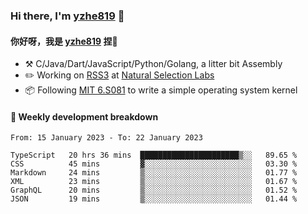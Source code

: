 ### Hi there, I'm [yzhe819](https://github.com/yzhe819) 👋

#### 你好呀，我是 [yzhe819](https://github.com/yzhe819) 捏👋

- :hammer_and_pick: C/Java/Dart/JavaScript/Python/Golang, a litter bit Assembly
- :pencil2: Working on [RSS3](https://github.com/NaturalSelectionLabs/RSS3) at [Natural Selection Labs](https://github.com/NaturalSelectionLabs)
- 📦 Following [MIT 6.S081](https://pdos.csail.mit.edu/6.S081/2020/) to write a simple operating system kernel



#### 📝 Weekly development breakdown

<!--START_SECTION:waka-->

```text
From: 15 January 2023 - To: 22 January 2023

TypeScript   20 hrs 36 mins  ██████████████████████▒░░   89.65 %
CSS          45 mins         ▓░░░░░░░░░░░░░░░░░░░░░░░░   03.30 %
Markdown     24 mins         ▒░░░░░░░░░░░░░░░░░░░░░░░░   01.77 %
XML          23 mins         ▒░░░░░░░░░░░░░░░░░░░░░░░░   01.67 %
GraphQL      20 mins         ▒░░░░░░░░░░░░░░░░░░░░░░░░   01.52 %
JSON         19 mins         ▒░░░░░░░░░░░░░░░░░░░░░░░░   01.44 %
```

<!--END_SECTION:waka-->



